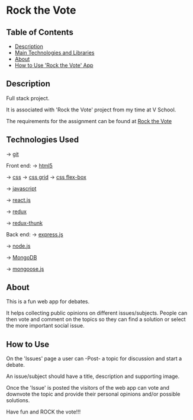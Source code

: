 # Rock the Vote

## Table of Contents

- [Description](#description)
- [Main Technologies and Libraries](#technologies-used)
- [About](#about)
- [How to Use 'Rock the Vote' App](#how-to-use)










## Description

Full stack project.

It is associated with 'Rock the Vote' project from my time at V School.

The requirements for the assignment can be found at [Rock the Vote](https://coursework.vschool.io/rock-the-vote-with-db/)





## Technologies Used

-> [git](https://git-scm.com/doc)

Front end:
-> [html5](https://www.w3.org/html/)

-> [css](https://www.w3.org/Style/CSS/)
-> [css grid](https://www.w3.org/TR/css-grid/)
-> [css flex-box](https://www.w3.org/TR/css-flexbox/)

-> [javascript](https://www.javascript.com/)

-> [react.js](https://reactjs.org/)

-> [redux](https://redux.js.org/)

-> [redux-thunk](https://github.com/gaearon/redux-thunk)

Back end:
-> [express.js](https://expressjs.com/)

-> [node.js](https://nodejs.org/en/)

-> [MongoDB](https://www.mongodb.com/)

-> [mongoose.js](http://mongoosejs.com/)





## About

This is a fun web app for debates.

It helps collecting public opinions on different issues/subjects. People can then vote and 
comment on the topics so they can find a solution or select the more important social issue.


## How to Use

On the 'Issues' page a user can -Post- a topic for discussion and start a debate.

An issue/subject should have a title, description and supporting image.

Once the 'Issue' is posted the visitors of the web app can vote and downvote the topic and provide their personal opinions and/or possible solutions.

Have fun and ROCK the vote!!!